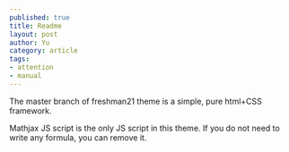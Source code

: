 ```yaml
---
published: true
title: Readme
layout: post
author: Yu 
category: article
tags:
- attention
- manual
---
```


The master branch of freshman21 theme is a simple, pure html+CSS framework.

Mathjax JS script is the only JS script in this theme. If you do not need to write any formula, you can remove it. 

